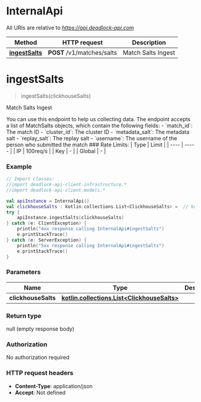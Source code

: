 # InternalApi

All URIs are relative to *https://api.deadlock-api.com*

Method | HTTP request | Description
------------- | ------------- | -------------
[**ingestSalts**](InternalApi.md#ingestSalts) | **POST** /v1/matches/salts | Match Salts Ingest


<a id="ingestSalts"></a>
# **ingestSalts**
> ingestSalts(clickhouseSalts)

Match Salts Ingest

 You can use this endpoint to help us collecting data.  The endpoint accepts a list of MatchSalts objects, which contain the following fields:  - &#x60;match_id&#x60;: The match ID - &#x60;cluster_id&#x60;: The cluster ID - &#x60;metadata_salt&#x60;: The metadata salt - &#x60;replay_salt&#x60;: The replay salt - &#x60;username&#x60;: The username of the person who submitted the match  ### Rate Limits: | Type | Limit | | ---- | ----- | | IP | 100req/s | | Key | - | | Global | - |     

### Example
```kotlin
// Import classes:
//import deadlock-api-client.infrastructure.*
//import deadlock-api-client.models.*

val apiInstance = InternalApi()
val clickhouseSalts : kotlin.collections.List<ClickhouseSalts> =  // kotlin.collections.List<ClickhouseSalts> | 
try {
    apiInstance.ingestSalts(clickhouseSalts)
} catch (e: ClientException) {
    println("4xx response calling InternalApi#ingestSalts")
    e.printStackTrace()
} catch (e: ServerException) {
    println("5xx response calling InternalApi#ingestSalts")
    e.printStackTrace()
}
```

### Parameters

Name | Type | Description  | Notes
------------- | ------------- | ------------- | -------------
 **clickhouseSalts** | [**kotlin.collections.List&lt;ClickhouseSalts&gt;**](ClickhouseSalts.md)|  |

### Return type

null (empty response body)

### Authorization

No authorization required

### HTTP request headers

 - **Content-Type**: application/json
 - **Accept**: Not defined

